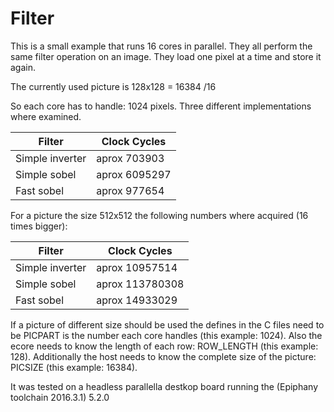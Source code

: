 # Filter

This is a small example that runs 16 cores in parallel. They all perform the same filter operation on an image. They load one pixel at a time and store it again.

The currently used picture is 128x128 = 16384 /16  

So each core has to handle: 1024 pixels. Three different implementations where examined. 

| Filter          | Clock Cycles  	|
| --------------- | --------------- |
| Simple inverter |  aprox 703903	|
| Simple sobel    |	 aprox 6095297	|
| Fast sobel 	  |	 aprox 977654	|

For a picture the size 512x512 the following numbers where acquired (16 times bigger):

| Filter          | Clock Cycles  	|
| --------------- | --------------- |
| Simple inverter |  aprox 10957514	|
| Simple sobel    |	 aprox 113780308|
| Fast sobel 	  |	 aprox 14933029	|


If a picture of different size should be used the defines in the C files need to be PICPART is the number each core handles (this example: 1024). Also the ecore needs to know the length of each row: ROW_LENGTH (this example: 128). Additionally the host needs to know the complete size of the picture: PICSIZE (this example: 16384).

It was tested on a headless parallella destkop board running the (Epiphany toolchain 2016.3.1) 5.2.0

